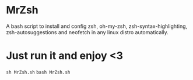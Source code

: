 # MrZsh
A bash script to install and config zsh, oh-my-zsh, zsh-syntax-highlighting, zsh-autosuggestions and neofetch in any linux distro automatically. 

<h1>Just run it and enjoy <3</h1>
<code>sh MrZsh.sh</code>
<code>bash MrZsh.sh</code>
